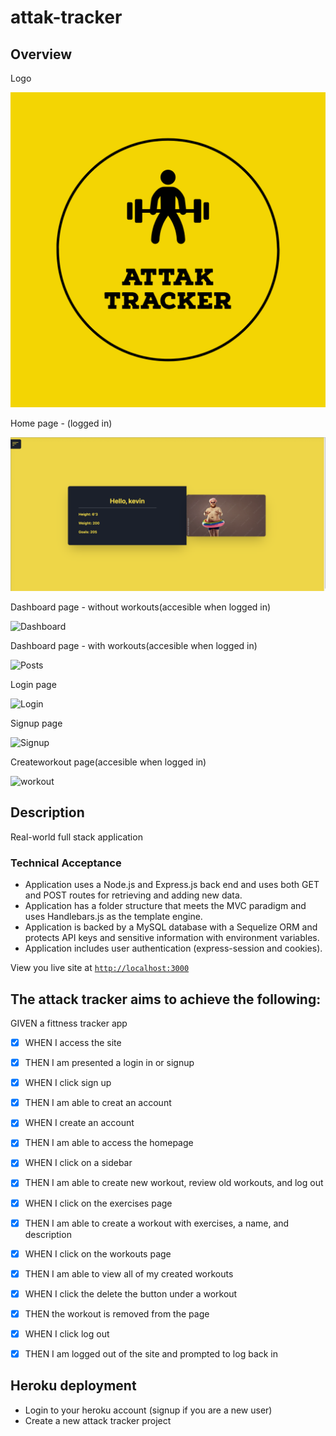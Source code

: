 # attak-tracker

## Overview

Logo

![Home](AttakTracker-logos.jpeg)

Home page - (logged in)

![LoggedInHome](https://github.com/attak5/attak-tracker/blob/main/public/css/assets/HomePage.png)

Dashboard page - without workouts(accesible when logged in)

![Dashboard]()

Dashboard page - with workouts(accesible when logged in)

![Posts]()

Login page

![Login]()

Signup page

![Signup]()

Createworkout page(accesible when logged in)

![workout]()

## Description

Real-world full stack application

### Technical Acceptance
* Application uses a Node.js and Express.js back end and uses both GET and POST routes for retrieving and adding new data.
* Application has a folder structure that meets the MVC paradigm and uses Handlebars.js as the template engine.
* Application is backed by a MySQL database with a Sequelize ORM and protects API keys and sensitive information with environment variables.
* Application includes user authentication (express-session and cookies).

View you live site at [`http://localhost:3000`](http://localhost:3000)

## The attack tracker aims to achieve the following:

GIVEN a fittness tracker app

- [x] WHEN I access the site
- [x] THEN I am presented a login in or signup
- [x] WHEN I click sign up
- [x] THEN I am able to creat an account
- [x] WHEN I create an account
- [x] THEN I am  able to access the homepage
- [x] WHEN I click on a sidebar
- [x] THEN I am able to create new workout, review old workouts, and log out
- [x] WHEN I click on the exercises page
- [x] THEN I am able to create a workout with exercises, a name, and description
- [x] WHEN I click on the workouts page
- [x] THEN I am able to view all of my created workouts
- [x] WHEN I click the delete the button under a workout
- [x] THEN the workout is removed from the page
- [x] WHEN I click log out
- [x] THEN I am logged out of the site and prompted to log back in


## Heroku deployment

- Login to your heroku account (signup if you are a new user)
- Create a new attack tracker project
